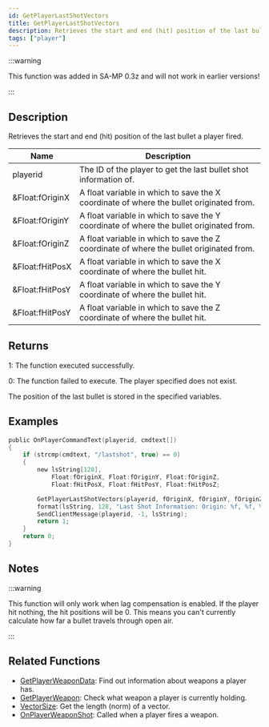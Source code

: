 ```yaml
---
id: GetPlayerLastShotVectors
title: GetPlayerLastShotVectors
description: Retrieves the start and end (hit) position of the last bullet a player fired.
tags: ["player"]
---
```


:::warning

This function was added in SA-MP 0.3z and will not work in earlier versions!

:::

## Description

Retrieves the start and end (hit) position of the last bullet a player fired.

| Name            | Description                                                                             |
| --------------- | --------------------------------------------------------------------------------------- |
| playerid        | The ID of the player to get the last bullet shot information of.                        |
| &Float:fOriginX | A float variable in which to save the X coordinate of where the bullet originated from. |
| &Float:fOriginY | A float variable in which to save the Y coordinate of where the bullet originated from. |
| &Float:fOriginZ | A float variable in which to save the Z coordinate of where the bullet originated from. |
| &Float:fHitPosX | A float variable in which to save the X coordinate of where the bullet hit.             |
| &Float:fHitPosY | A float variable in which to save the Y coordinate of where the bullet hit.             |
| &Float:fHitPosY | A float variable in which to save the Z coordinate of where the bullet hit.             |

## Returns

1: The function executed successfully.

0: The function failed to execute. The player specified does not exist.

The position of the last bullet is stored in the specified variables.

## Examples

```c
public OnPlayerCommandText(playerid, cmdtext[])
{
    if (strcmp(cmdtext, "/lastshot", true) == 0)
    {
        new lsString[128],
            Float:fOriginX, Float:fOriginY, Float:fOriginZ,
            Float:fHitPosX, Float:fHitPosY, Float:fHitPosZ;

        GetPlayerLastShotVectors(playerid, fOriginX, fOriginY, fOriginZ, fHitPosX, fHitPosY, fHitPosZ);
        format(lsString, 128, "Last Shot Information: Origin: %f, %f, %f. Hit position: %f, %f, %f", fOriginX, fOriginY, fOriginZ, fHitPosX, fHitPosY, fHitPosZ);
        SendClientMessage(playerid, -1, lsString);
        return 1;
    }
    return 0;
}
```

## Notes

:::warning

This function will only work when lag compensation is enabled. If the player hit nothing, the hit positions will be 0. This means you can't currently calculate how far a bullet travels through open air.

:::

## Related Functions

- [GetPlayerWeaponData](GetPlayerWeaponData.md): Find out information about weapons a player has.
- [GetPlayerWeapon](GetPlayerWeapon.md): Check what weapon a player is currently holding.
- [VectorSize](VectorSize.md): Get the length (norm) of a vector.
- [OnPlayerWeaponShot](../callbacks/OnPlayerWeaponShot.md): Called when a player fires a weapon.
